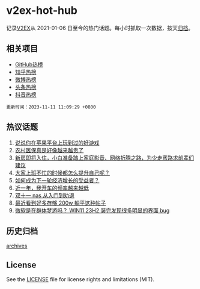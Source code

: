 # v2ex-hot-hub

 记录[V2EX](https://www.v2ex.com/)从 2021-01-06 日至今的热门话题。每小时抓取一次数据，按天[归档](archives)。
 
 ## 相关项目

- [GitHub热榜](https://github.com/it985/github-hot-hub)
- [知乎热榜](https://github.com/it985/zhihu-hot-hub)
- [微博热榜](https://github.com/it985/weibo-hot-hub)
- [头条热榜](https://github.com/it985/toutiao-hot-hub)
- [抖音热榜](https://github.com/it985/douyin-hot-hub)


 `更新时间：2023-11-11 11:09:29 +0800`

## 热议话题

1. [说说你在苹果平台上玩到过的好游戏](https://www.v2ex.com/t/990699)
1. [农村医保真是好像越来越贵了](https://www.v2ex.com/t/990583)
1. [新房即将入住，小白准备踏上家庭影音、网络折腾之路，为少走弯路求前辈们建议](https://www.v2ex.com/t/990647)
1. [大家上班不忙的时候都怎么提升自己呢？](https://www.v2ex.com/t/990676)
1. [如何成为下一轮经济增长的受益者？](https://www.v2ex.com/t/990726)
1. [近一年，我开车的频率越来越低](https://www.v2ex.com/t/990629)
1. [双十一 nas 从入门到劝退](https://www.v2ex.com/t/990585)
1. [最近看到好多存够 200w 躺平这种帖子](https://www.v2ex.com/t/990655)
1. [微软是在群体梦游吗？ WIN11 23H2 装完发现很多明显的界面 bug](https://www.v2ex.com/t/990711)

## 历史归档

[archives](archives)

## License

See the [LICENSE](LICENSE) file for license rights and limitations (MIT).
